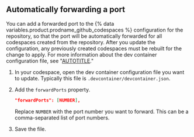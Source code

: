 ## Automatically forwarding a port

You can add a forwarded port to the {% data variables.product.prodname_github_codespaces %} configuration for the repository, so that the port will be automatically forwarded for all codespaces created from the repository. After you update the configuration, any previously created codespaces must be rebuilt for the change to apply. For more information about the dev container configuration file, see "[AUTOTITLE](/codespaces/setting-up-your-project-for-codespaces/adding-a-dev-container-configuration/introduction-to-dev-containers#applying-configuration-changes-to-a-codespace)."

1. In your codespace, open the dev container configuration file you want to update. Typically this file is `.devcontainer/devcontainer.json`.
1. Add the `forwardPorts` property.

   ```json
   "forwardPorts": [NUMBER],
   ```

   Replace `NUMBER` with the port number you want to forward. This can be a comma-separated list of port numbers.

1. Save the file.